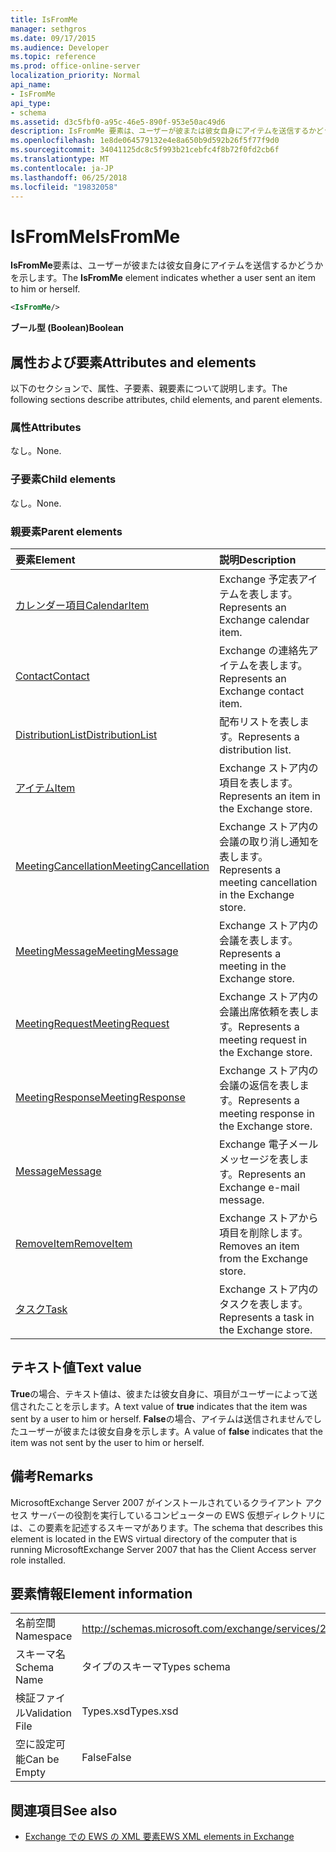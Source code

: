 ```yaml
---
title: IsFromMe
manager: sethgros
ms.date: 09/17/2015
ms.audience: Developer
ms.topic: reference
ms.prod: office-online-server
localization_priority: Normal
api_name:
- IsFromMe
api_type:
- schema
ms.assetid: d3c5fbf0-a95c-46e5-890f-953e50ac49d6
description: IsFromMe 要素は、ユーザーが彼または彼女自身にアイテムを送信するかどうかを示します。
ms.openlocfilehash: 1e8de064579132e4e8a650b9d592b26f5f77f9d0
ms.sourcegitcommit: 34041125dc8c5f993b21cebfc4f8b72f0fd2cb6f
ms.translationtype: MT
ms.contentlocale: ja-JP
ms.lasthandoff: 06/25/2018
ms.locfileid: "19832058"
---
```

# <a name="isfromme"></a><span data-ttu-id="76b93-103">IsFromMe</span><span class="sxs-lookup"><span data-stu-id="76b93-103">IsFromMe</span></span>

<span data-ttu-id="76b93-104">**IsFromMe**要素は、ユーザーが彼または彼女自身にアイテムを送信するかどうかを示します。</span><span class="sxs-lookup"><span data-stu-id="76b93-104">The **IsFromMe** element indicates whether a user sent an item to him or herself.</span></span> 
  
```xml
<IsFromMe/>
```

 <span data-ttu-id="76b93-105">**ブール型 (Boolean)**</span><span class="sxs-lookup"><span data-stu-id="76b93-105">**Boolean**</span></span>
## <a name="attributes-and-elements"></a><span data-ttu-id="76b93-106">属性および要素</span><span class="sxs-lookup"><span data-stu-id="76b93-106">Attributes and elements</span></span>

<span data-ttu-id="76b93-107">以下のセクションで、属性、子要素、親要素について説明します。</span><span class="sxs-lookup"><span data-stu-id="76b93-107">The following sections describe attributes, child elements, and parent elements.</span></span>
  
### <a name="attributes"></a><span data-ttu-id="76b93-108">属性</span><span class="sxs-lookup"><span data-stu-id="76b93-108">Attributes</span></span>

<span data-ttu-id="76b93-109">なし。</span><span class="sxs-lookup"><span data-stu-id="76b93-109">None.</span></span>
  
### <a name="child-elements"></a><span data-ttu-id="76b93-110">子要素</span><span class="sxs-lookup"><span data-stu-id="76b93-110">Child elements</span></span>

<span data-ttu-id="76b93-111">なし。</span><span class="sxs-lookup"><span data-stu-id="76b93-111">None.</span></span>
  
### <a name="parent-elements"></a><span data-ttu-id="76b93-112">親要素</span><span class="sxs-lookup"><span data-stu-id="76b93-112">Parent elements</span></span>

|<span data-ttu-id="76b93-113">**要素**</span><span class="sxs-lookup"><span data-stu-id="76b93-113">**Element**</span></span>|<span data-ttu-id="76b93-114">**説明**</span><span class="sxs-lookup"><span data-stu-id="76b93-114">**Description**</span></span>|
|:-----|:-----|
|[<span data-ttu-id="76b93-115">カレンダー項目</span><span class="sxs-lookup"><span data-stu-id="76b93-115">CalendarItem</span></span>](calendaritem.md) <br/> |<span data-ttu-id="76b93-116">Exchange 予定表アイテムを表します。</span><span class="sxs-lookup"><span data-stu-id="76b93-116">Represents an Exchange calendar item.</span></span>  <br/> |
|[<span data-ttu-id="76b93-117">Contact</span><span class="sxs-lookup"><span data-stu-id="76b93-117">Contact</span></span>](contact.md) <br/> |<span data-ttu-id="76b93-118">Exchange の連絡先アイテムを表します。</span><span class="sxs-lookup"><span data-stu-id="76b93-118">Represents an Exchange contact item.</span></span>  <br/> |
|[<span data-ttu-id="76b93-119">DistributionList</span><span class="sxs-lookup"><span data-stu-id="76b93-119">DistributionList</span></span>](distributionlist.md) <br/> |<span data-ttu-id="76b93-120">配布リストを表します。</span><span class="sxs-lookup"><span data-stu-id="76b93-120">Represents a distribution list.</span></span>  <br/> |
|[<span data-ttu-id="76b93-121">アイテム</span><span class="sxs-lookup"><span data-stu-id="76b93-121">Item</span></span>](item.md) <br/> |<span data-ttu-id="76b93-122">Exchange ストア内の項目を表します。</span><span class="sxs-lookup"><span data-stu-id="76b93-122">Represents an item in the Exchange store.</span></span>  <br/> |
|[<span data-ttu-id="76b93-123">MeetingCancellation</span><span class="sxs-lookup"><span data-stu-id="76b93-123">MeetingCancellation</span></span>](meetingcancellation.md) <br/> |<span data-ttu-id="76b93-124">Exchange ストア内の会議の取り消し通知を表します。</span><span class="sxs-lookup"><span data-stu-id="76b93-124">Represents a meeting cancellation in the Exchange store.</span></span>  <br/> |
|[<span data-ttu-id="76b93-125">MeetingMessage</span><span class="sxs-lookup"><span data-stu-id="76b93-125">MeetingMessage</span></span>](meetingmessage.md) <br/> |<span data-ttu-id="76b93-126">Exchange ストア内の会議を表します。</span><span class="sxs-lookup"><span data-stu-id="76b93-126">Represents a meeting in the Exchange store.</span></span>  <br/> |
|[<span data-ttu-id="76b93-127">MeetingRequest</span><span class="sxs-lookup"><span data-stu-id="76b93-127">MeetingRequest</span></span>](meetingrequest.md) <br/> |<span data-ttu-id="76b93-128">Exchange ストア内の会議出席依頼を表します。</span><span class="sxs-lookup"><span data-stu-id="76b93-128">Represents a meeting request in the Exchange store.</span></span>  <br/> |
|[<span data-ttu-id="76b93-129">MeetingResponse</span><span class="sxs-lookup"><span data-stu-id="76b93-129">MeetingResponse</span></span>](meetingresponse.md) <br/> |<span data-ttu-id="76b93-130">Exchange ストア内の会議の返信を表します。</span><span class="sxs-lookup"><span data-stu-id="76b93-130">Represents a meeting response in the Exchange store.</span></span>  <br/> |
|[<span data-ttu-id="76b93-131">Message</span><span class="sxs-lookup"><span data-stu-id="76b93-131">Message</span></span>](message-ex15websvcsotherref.md) <br/> |<span data-ttu-id="76b93-132">Exchange 電子メール メッセージを表します。</span><span class="sxs-lookup"><span data-stu-id="76b93-132">Represents an Exchange e-mail message.</span></span>  <br/> |
|[<span data-ttu-id="76b93-133">RemoveItem</span><span class="sxs-lookup"><span data-stu-id="76b93-133">RemoveItem</span></span>](removeitem.md) <br/> |<span data-ttu-id="76b93-134">Exchange ストアから項目を削除します。</span><span class="sxs-lookup"><span data-stu-id="76b93-134">Removes an item from the Exchange store.</span></span>  <br/> |
|[<span data-ttu-id="76b93-135">タスク</span><span class="sxs-lookup"><span data-stu-id="76b93-135">Task</span></span>](task.md) <br/> |<span data-ttu-id="76b93-136">Exchange ストア内のタスクを表します。</span><span class="sxs-lookup"><span data-stu-id="76b93-136">Represents a task in the Exchange store.</span></span>  <br/> |
   
## <a name="text-value"></a><span data-ttu-id="76b93-137">テキスト値</span><span class="sxs-lookup"><span data-stu-id="76b93-137">Text value</span></span>

<span data-ttu-id="76b93-138">**True**の場合、テキスト値は、彼または彼女自身に、項目がユーザーによって送信されたことを示します。</span><span class="sxs-lookup"><span data-stu-id="76b93-138">A text value of **true** indicates that the item was sent by a user to him or herself.</span></span> <span data-ttu-id="76b93-139">**False**の場合、アイテムは送信されませんでしたユーザーが彼または彼女自身を示します。</span><span class="sxs-lookup"><span data-stu-id="76b93-139">A value of **false** indicates that the item was not sent by the user to him or herself.</span></span> 
  
## <a name="remarks"></a><span data-ttu-id="76b93-140">備考</span><span class="sxs-lookup"><span data-stu-id="76b93-140">Remarks</span></span>

<span data-ttu-id="76b93-141">MicrosoftExchange Server 2007 がインストールされているクライアント アクセス サーバーの役割を実行しているコンピューターの EWS 仮想ディレクトリには、この要素を記述するスキーマがあります。</span><span class="sxs-lookup"><span data-stu-id="76b93-141">The schema that describes this element is located in the EWS virtual directory of the computer that is running MicrosoftExchange Server 2007 that has the Client Access server role installed.</span></span>
  
## <a name="element-information"></a><span data-ttu-id="76b93-142">要素情報</span><span class="sxs-lookup"><span data-stu-id="76b93-142">Element information</span></span>

|||
|:-----|:-----|
|<span data-ttu-id="76b93-143">名前空間</span><span class="sxs-lookup"><span data-stu-id="76b93-143">Namespace</span></span>  <br/> |http://schemas.microsoft.com/exchange/services/2006/types  <br/> |
|<span data-ttu-id="76b93-144">スキーマ名</span><span class="sxs-lookup"><span data-stu-id="76b93-144">Schema Name</span></span>  <br/> |<span data-ttu-id="76b93-145">タイプのスキーマ</span><span class="sxs-lookup"><span data-stu-id="76b93-145">Types schema</span></span>  <br/> |
|<span data-ttu-id="76b93-146">検証ファイル</span><span class="sxs-lookup"><span data-stu-id="76b93-146">Validation File</span></span>  <br/> |<span data-ttu-id="76b93-147">Types.xsd</span><span class="sxs-lookup"><span data-stu-id="76b93-147">Types.xsd</span></span>  <br/> |
|<span data-ttu-id="76b93-148">空に設定可能</span><span class="sxs-lookup"><span data-stu-id="76b93-148">Can be Empty</span></span>  <br/> |<span data-ttu-id="76b93-149">False</span><span class="sxs-lookup"><span data-stu-id="76b93-149">False</span></span>  <br/> |
   
## <a name="see-also"></a><span data-ttu-id="76b93-150">関連項目</span><span class="sxs-lookup"><span data-stu-id="76b93-150">See also</span></span>



- [<span data-ttu-id="76b93-151">Exchange での EWS の XML 要素</span><span class="sxs-lookup"><span data-stu-id="76b93-151">EWS XML elements in Exchange</span></span>](ews-xml-elements-in-exchange.md)

